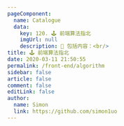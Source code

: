```yaml
---
pageComponent:
  name: Catalogue
  data:
    key: 120. 🕹 前端算法指北
    imgUrl: null
    description: 🍞 包括内容：<br/>
title: 🕹 前端算法指北
date: 2020-03-11 21:50:55
permalink: /front-end/algorithm
sidebar: false
article: false
comment: false
editLink: false
author:
  name: Simon
  link: https://github.com/simon1uo
---
```

